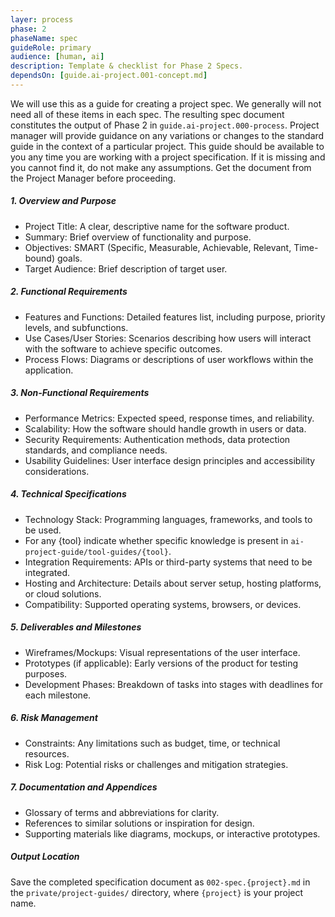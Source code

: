 ```yaml
---
layer: process
phase: 2
phaseName: spec
guideRole: primary
audience: [human, ai]
description: Template & checklist for Phase 2 Specs.
dependsOn: [guide.ai-project.001-concept.md]
---
```

We will use this as a guide for creating a project spec.  We generally will not need all of these items in each spec.  The resulting spec document constitutes the output of Phase 2 in `guide.ai-project.000-process`.  Project manager will provide guidance on any variations or changes to the standard guide in the context of a particular project.  This guide should be available to you any time you are working with a project specification.  If it is missing and you cannot find it, do not make any assumptions.  Get the document from the Project Manager before proceeding.
##### 1. Overview and Purpose
- Project Title: A clear, descriptive name for the software product.
- Summary: Brief overview of functionality and purpose.
- Objectives: SMART (Specific, Measurable, Achievable, Relevant, Time-bound) goals.
- Target Audience: Brief description of target user.
##### 2. Functional Requirements
- Features and Functions: Detailed features list, including purpose, priority levels, and subfunctions.
- Use Cases/User Stories: Scenarios describing how users will interact with the software to achieve specific outcomes.
- Process Flows: Diagrams or descriptions of user workflows within the application.
##### 3. Non-Functional Requirements
- Performance Metrics: Expected speed, response times, and reliability.
- Scalability: How the software should handle growth in users or data.
- Security Requirements: Authentication methods, data protection standards, and compliance needs.
- Usability Guidelines: User interface design principles and accessibility considerations.
##### 4. Technical Specifications
- Technology Stack: Programming languages, frameworks, and tools to be used.
- For any {tool} indicate whether specific knowledge is present in `ai-project-guide/tool-guides/{tool}`.
- Integration Requirements: APIs or third-party systems that need to be integrated.
- Hosting and Architecture: Details about server setup, hosting platforms, or cloud solutions.
- Compatibility: Supported operating systems, browsers, or devices.
##### 5. Deliverables and Milestones
- Wireframes/Mockups: Visual representations of the user interface.
- Prototypes (if applicable): Early versions of the product for testing purposes.
- Development Phases: Breakdown of tasks into stages with deadlines for each milestone.
##### 6. Risk Management
- Constraints: Any limitations such as budget, time, or technical resources.
- Risk Log: Potential risks or challenges and mitigation strategies.
##### 7. Documentation and Appendices
- Glossary of terms and abbreviations for clarity.
- References to similar solutions or inspiration for design.
- Supporting materials like diagrams, mockups, or interactive prototypes.

##### Output Location
Save the completed specification document as `002-spec.{project}.md` in the `private/project-guides/` directory, where `{project}` is your project name.

